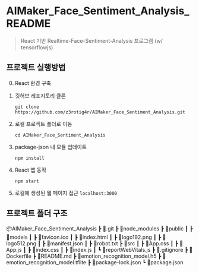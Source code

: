 # AIMaker_Face_Sentiment_Analysis_README
> React 기반 Realtime-Face-Sentiment-Analysis 프로그램 (w/ tensorflowjs)

## 프로젝트 실행방법
0. React 환경 구축

1. 깃허브 레포지토리 클론
    ```
    git clone https://github.com/z3rotig4r/AIMaker_Face_Sentiment_Analysis.git
    ```
2. 로컬 프로젝트 폴더로 이동
   ```
   cd AIMaker_Face_Sentiment_Analysis
   ```
3. package-json 내 모듈 업데이트
    ```
    npm install
    ```
4. React 앱 동작
    ```
    npm start
    ```
5. 로컬에 생성된 웹 페이지 접근
    `localhost:3000`

## 프로젝트 폴더 구조
📦AIMaker_Face_Sentiment_Analysis
 ┣ 📂.git
 ┣ 📂node_modules
 ┣ 📂public 
 ┃ ┣ 📂models
 ┃ ┣ 📜favicon.ico
 ┃ ┣ 📜index.html
 ┃ ┣ 📜logo192.png
 ┃ ┣ 📜logo512.png
 ┃ ┣ 📜manifest.json
 ┃ ┣ 📜robot.txt 
 ┣ 📂src
 ┃ ┣ 📜App.css
 ┃ ┣ 📜App.js
 ┃ ┣ 📜index.css
 ┃ ┣ 📜index.js
 ┃ ┗ 📜reportWebVitals.js
 ┣ 📜.gitignore
 ┣ 📜Dockerfile
 ┣ 📜README.md
 ┣ 📜emotion_recognition_model.h5
 ┣ 📜emotion_recognition_model.tflite
 ┣ 📜package-lock.json
 ┗ 📜package.json
